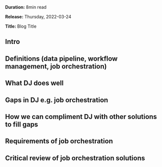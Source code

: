 **Duration:** 8min read

**Release:** Thursday, 2022-03-24

**Title:** Blog Title

## Intro

## Definitions (data pipeline, workflow management, job orchestration)

## What DJ does well

## Gaps in DJ e.g. job orchestration

## How we can compliment DJ with other solutions to fill gaps

## Requirements of job orchestration

## Critical review of job orchestration solutions
